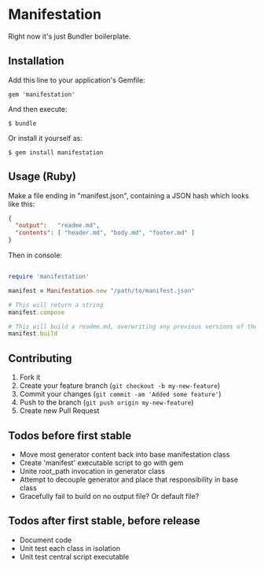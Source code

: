 # Manifestation

Right now it's just Bundler boilerplate.

## Installation

Add this line to your application's Gemfile:

    gem 'manifestation'

And then execute:

    $ bundle

Or install it yourself as:

    $ gem install manifestation

## Usage (Ruby)

Make a file ending in "manifest.json", containing a JSON hash which looks like this:

```json
{
  "output":   "readme.md",
  "contents": [ "header.md", "body.md", "footer.md" ]
}
```

Then in console:

```ruby

require 'manifestation'

manifest = Manifestation.new "/path/to/manifest.json"

# This will return a string 
manifest.compose

# This will build a readme.md, overwriting any previous versions of the file
manifest.build
```

## Contributing

1. Fork it
2. Create your feature branch (`git checkout -b my-new-feature`)
3. Commit your changes (`git commit -am 'Added some feature'`)
4. Push to the branch (`git push origin my-new-feature`)
5. Create new Pull Request

## Todos before first stable

* Move most generator content back into base manifestation class
* Create 'manifest' executable script to go with gem
* Unite root_path invocation in generator class
* Attempt to decouple generator and place that responsibility in base class
* Gracefully fail to build on no output file?  Or default file?

## Todos after first stable, before release

* Document code
* Unit test each class in isolation
* Unit test central script executable